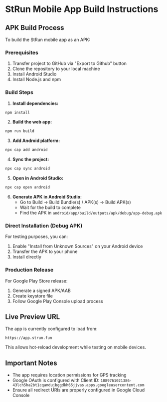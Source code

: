 # StRun Mobile App Build Instructions

## APK Build Process

To build the StRun mobile app as an APK:

### Prerequisites
1. Transfer project to GitHub via "Export to Github" button
2. Clone the repository to your local machine
3. Install Android Studio
4. Install Node.js and npm

### Build Steps

1. **Install dependencies:**
```bash
npm install
```

2. **Build the web app:**
```bash
npm run build
```

3. **Add Android platform:**
```bash
npx cap add android
```

4. **Sync the project:**
```bash
npx cap sync android
```

5. **Open in Android Studio:**
```bash
npx cap open android
```

6. **Generate APK in Android Studio:**
   - Go to Build → Build Bundle(s) / APK(s) → Build APK(s)
   - Wait for the build to complete
   - Find the APK in `android/app/build/outputs/apk/debug/app-debug.apk`

### Direct Installation (Debug APK)

For testing purposes, you can:
1. Enable "Install from Unknown Sources" on your Android device
2. Transfer the APK to your phone
3. Install directly

### Production Release

For Google Play Store release:
1. Generate a signed APK/AAB
2. Create keystore file
3. Follow Google Play Console upload process

## Live Preview URL

The app is currently configured to load from:
```
https://app.strun.fun
```

This allows hot-reload development while testing on mobile devices.

## Important Notes

- The app requires location permissions for GPS tracking
- Google OAuth is configured with Client ID: `1089761021386-43lch5ha2bt1cqamdujbggdkh65jjvas.apps.googleusercontent.com`
- Ensure all redirect URIs are properly configured in Google Cloud Console